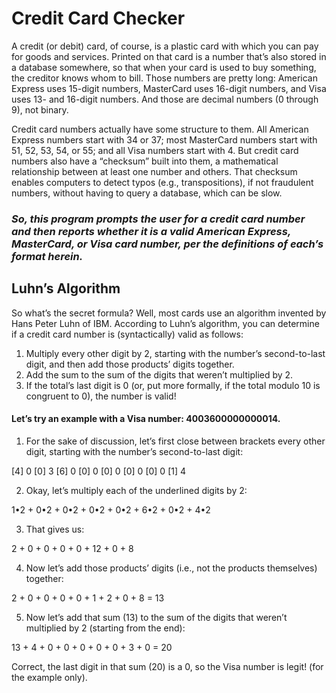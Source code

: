 
# Credit Card Checker

A credit (or debit) card, of course, is a plastic card with which you can pay for goods and services. Printed on that card is a number that’s also stored in a database somewhere, so that when your card is used to buy something, the creditor knows whom to bill. Those numbers are pretty long: American Express uses 15-digit numbers, MasterCard uses 16-digit numbers, and Visa uses 13- and 16-digit numbers. And those are decimal numbers (0 through 9), not binary.

Credit card numbers actually have some structure to them. All American Express numbers start with 34 or 37; most MasterCard numbers start with 51, 52, 53, 54, or 55; and all Visa numbers start with 4. But credit card numbers also have a “checksum” built into them, a mathematical relationship between at least one number and others. That checksum enables computers to detect typos (e.g., transpositions), if not fraudulent numbers, without having to query a database, which can be slow.

### *So, this program prompts the user for a credit card number and then reports whether it is a valid American Express, MasterCard, or Visa card number, per the definitions of each’s format herein.*

## Luhn’s Algorithm

So what’s the secret formula? Well, most cards use an algorithm invented by Hans Peter Luhn of IBM. According to Luhn’s algorithm, you can determine if a credit card number is (syntactically) valid as follows:

1.  Multiply every other digit by 2, starting with the number’s second-to-last digit, and then add those products’ digits together.
2.  Add the sum to the sum of the digits that weren’t multiplied by 2.
3.  If the total’s last digit is 0 (or, put more formally, if the total modulo 10 is congruent to 0), the number is valid!

#### **Let’s try an example with a Visa number: 4003600000000014.**

1. For the sake of discussion, let’s first close between brackets every other digit, starting with the number’s second-to-last digit:

[4] 0 [0] 3 [6] 0 [0] 0 [0] 0 [0] 0 [0] 0 [1] 4

2. Okay, let’s multiply each of the underlined digits by 2:

1•2 + 0•2 + 0•2 + 0•2 + 0•2 + 6•2 + 0•2 + 4•2

3. That gives us:

2 + 0 + 0 + 0 + 0 + 12 + 0 + 8

4. Now let’s add those products’ digits (i.e., not the products themselves) together:

2 + 0 + 0 + 0 + 0 + 1 + 2 + 0 + 8 = 13

5. Now let’s add that sum (13) to the sum of the digits that weren’t multiplied by 2 (starting from the end):

13 + 4 + 0 + 0 + 0 + 0 + 0 + 3 + 0 = 20

Correct, the last digit in that sum (20) is a 0, so the Visa number is legit! (for the example only).
